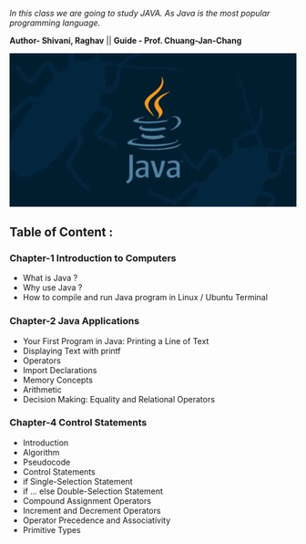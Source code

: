 *In this class we are going to study JAVA. As Java is the most popular programming language.*

**Author- Shivani, Raghav** || **Guide - Prof. Chuang-Jan-Chang**

<p align="center">
  <img src="https://github.com/oilmcut-2020/JavaClass/blob/master/Chapter-1%20Introduction%20to%20Computers/java.jpg">
</p>

## Table of Content :

### Chapter-1 Introduction to Computers

- What is Java ?
- Why use Java ?
- How to compile and run Java program in Linux / Ubuntu Terminal


### Chapter-2 Java Applications

- Your First Program in Java: Printing a Line of Text
- Displaying Text with printf
- Operators
- Import Declarations
- Memory Concepts
- Arithmetic
- Decision Making: Equality and Relational Operators


### Chapter-4 Control Statements

- Introduction
- Algorithm
- Pseudocode
- Control Statements
- if Single-Selection Statement
- if ... else Double-Selection Statement
- Compound Assignment Operators
- Increment and Decrement Operators
- Operator Precedence and Associativity
- Primitive Types
